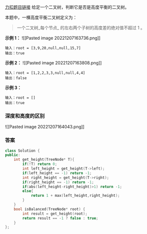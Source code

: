 [力扣题目链接](https://leetcode.cn/problems/balanced-binary-tree/)
给定一个二叉树，判断它是否是高度平衡的二叉树。

本题中，一棵高度平衡二叉树定义为：

> 一个二叉树_每个节点_ 的左右两个子树的高度差的绝对值不超过 1 。

**示例 1：**
![[Pasted image 20221207163736.png]]
```
输入：root = [3,9,20,null,null,15,7]
输出：true
```

**示例 2：**
![[Pasted image 20221207163808.png]]
```
输入：root = [1,2,2,3,3,null,null,4,4]
输出：false
```
**示例 3：**
```
输入：root = []
输出：true
```
### 深度和高度的区别
![[Pasted image 20221207164043.png]]

### 答案
```c++
class Solution {
public:
    int get_height(TreeNode* T){
        if(!T) return 0;
        int left_height = get_height(T->left);
        if(left_height == -1) return -1;
        int right_height = get_height(T->right);
        if(right_height == -1) return -1;
        if(abs(left_height-right_height)>1) return -1;
        else{ 
            return 1 + max(left_height,right_height);
        }
    }
    bool isBalanced(TreeNode* root) {
        int result = get_height(root);
        return result == -1 ? false : true;
    }
};
```